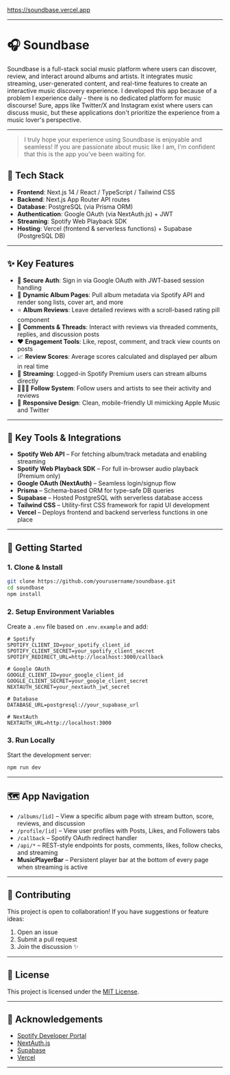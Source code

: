 https://soundbase.vercel.app

---

# 🎧 Soundbase

Soundbase is a full-stack social music platform where users can discover, review, and interact around albums and artists. It integrates music streaming, user-generated content, and real-time features to create an interactive music discovery experience. I developed this app because of a problem I experience daily - there is no dedicated platform for music discourse! Sure, apps like Twitter/X and Instagram exist where users can discuss music, but these applications don't prioritize the experience from a music lover's perspective. 

---

> I truly hope your experience using Soundbase is enjoyable and seamless! If you are passionate about music like I am, I'm confident that this is the app you've been waiting for.

## 🔧 Tech Stack

- **Frontend**: Next.js 14 / React / TypeScript / Tailwind CSS  
- **Backend**: Next.js App Router API routes  
- **Database**: PostgreSQL (via Prisma ORM)  
- **Authentication**: Google OAuth (via NextAuth.js) + JWT  
- **Streaming**: Spotify Web Playback SDK  
- **Hosting**: Vercel (frontend & serverless functions) + Supabase (PostgreSQL DB)

---

## ✨ Key Features

- 🔐 **Secure Auth**: Sign in via Google OAuth with JWT-based session handling  
- 📀 **Dynamic Album Pages**: Pull album metadata via Spotify API and render song lists, cover art, and more  
- ⭐ **Album Reviews**: Leave detailed reviews with a scroll-based rating pill component  
- 💬 **Comments & Threads**: Interact with reviews via threaded comments, replies, and discussion posts  
- ❤️ **Engagement Tools**: Like, repost, comment, and track view counts on posts  
- 📈 **Review Scores**: Average scores calculated and displayed per album in real time  
- 🎵 **Streaming**: Logged-in Spotify Premium users can stream albums directly  
- 🧑‍🤝‍🧑 **Follow System**: Follow users and artists to see their activity and reviews  
- 📱 **Responsive Design**: Clean, mobile-friendly UI mimicking Apple Music and Twitter  

---

## 🧰 Key Tools & Integrations

- **Spotify Web API** – For fetching album/track metadata and enabling streaming  
- **Spotify Web Playback SDK** – For full in-browser audio playback (Premium only)  
- **Google OAuth (NextAuth)** – Seamless login/signup flow  
- **Prisma** – Schema-based ORM for type-safe DB queries  
- **Supabase** – Hosted PostgreSQL with serverless database access  
- **Tailwind CSS** – Utility-first CSS framework for rapid UI development  
- **Vercel** – Deploys frontend and backend serverless functions in one place  

---

## 🚀 Getting Started

### 1. Clone & Install

```bash
git clone https://github.com/yourusername/soundbase.git
cd soundbase
npm install
```

### 2. Setup Environment Variables

Create a `.env` file based on `.env.example` and add:

```env
# Spotify
SPOTIFY_CLIENT_ID=your_spotify_client_id
SPOTIFY_CLIENT_SECRET=your_spotify_client_secret
SPOTIFY_REDIRECT_URL=http://localhost:3000/callback

# Google OAuth
GOOGLE_CLIENT_ID=your_google_client_id
GOOGLE_CLIENT_SECRET=your_google_client_secret
NEXTAUTH_SECRET=your_nextauth_jwt_secret

# Database
DATABASE_URL=postgresql://your_supabase_url

# NextAuth
NEXTAUTH_URL=http://localhost:3000
```

### 3. Run Locally

Start the development server:

```bash
npm run dev
```
---

## 🗺️ App Navigation

- `/albums/[id]` – View a specific album page with stream button, score, reviews, and discussion  
- `/profile/[id]` – View user profiles with Posts, Likes, and Followers tabs  
- `/callback` – Spotify OAuth redirect handler  
- `/api/*` – REST-style endpoints for posts, comments, likes, follow checks, and streaming  
- **MusicPlayerBar** – Persistent player bar at the bottom of every page when streaming is active

---

## 📌 Contributing

This project is open to collaboration! If you have suggestions or feature ideas:

1. Open an issue  
2. Submit a pull request  
3. Join the discussion ✨

---

## 📄 License

This project is licensed under the [MIT License](LICENSE).

---

## 🤝 Acknowledgements

- [Spotify Developer Portal](https://developer.spotify.com/)  
- [NextAuth.js](https://next-auth.js.org/)  
- [Supabase](https://supabase.io/)  
- [Vercel](https://vercel.com/)

---

